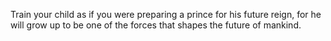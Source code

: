 Train your child as if you were preparing a prince for his future reign, for he will grow up to be one of the forces that shapes the future of mankind.
